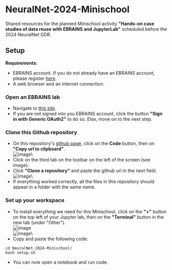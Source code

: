 # NeuralNet-2024-Minischool
Shared resources for the planned Minischool activity **"Hands-on case studies of data reuse with EBRAINS and JupyterLab"** scheduled before the 2024 NeuralNet GDR.

## Setup
**Requirements:**
- EBRAINS account. If you do not already have an EBRAINS account, please register [here](https://www.ebrains.eu/page/sign-up).
- A web browser and an internet connection.

### Open an EBRAINS lab

- Navigate to [this site](https://lab.ch.ebrains.eu).
- If you are not signed into you EBRAINS account, click the button **"Sign in with Generic OAuth2"** to do so. Else, move on to the next step.

### Clone this Github repository

- On this repository's [github page](https://github.com/NeuroPSI-Neuroinformatics/NeuralNet-2024-Minischool), click on the **Code** button, then on **"Copy url to clipboard"**.\
  ![image](https://github.com/user-attachments/assets/1af9890f-3e9d-41ac-abd1-c1be079fe164)\
- Click on the third tab on the toolbar on the left of the screen (see image).
- Click **"Clone a repository"** and paste the github url in the next field.\
  ![image](https://github.com/user-attachments/assets/c19678fe-4083-462f-890c-475676d999bd)\
- If everything worked correctly, all the files in this repository should appear in a folder with the same name.

### Set up your workspace
- To install everything we need for this Minischool, click on the **"+"** button on the top left of your Jupyter lab, then on the **"Terminal"** button in the new tab (under "Other").\
  ![image](https://github.com/user-attachments/assets/bddb85d7-0439-4aa2-97fb-78da087d0200)\
  ![image](https://github.com/user-attachments/assets/a44ad94b-05ee-4f68-97dd-1fa4dd773a9d)\
- Copy and paste the following code:
 ```
cd NeuralNet-2024-Minischool/
bash setup.sh
 ```
- You can now open a notebook and run code.
